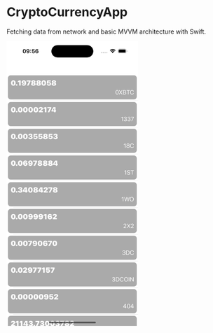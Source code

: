 # CryptoCurrencyApp
Fetching data from network and basic MVVM architecture with Swift.

<img src="https://github.com/htutuncu/CryptoCurrencyApp/blob/main/CryptoCurrencyApp.png" alt="Screenshot" width="300">

